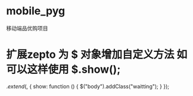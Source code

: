 # mobile_pyg
移动端品优购项目
# 扩展zepto 为  $ 对象增加自定义方法 如 可以这样使用 $.show();
$.extend($, {
  show: function () {
    $("body").addClass("waitting");
  }
});
